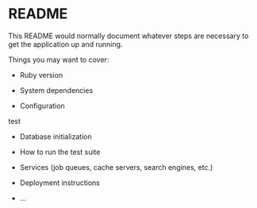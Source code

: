 # README

This README would normally document whatever steps are necessary to get the
application up and running.

Things you may want to cover:

* Ruby version

* System dependencies

* Configuration

test

* Database initialization

* How to run the test suite

* Services (job queues, cache servers, search engines, etc.)

* Deployment instructions

* ...
